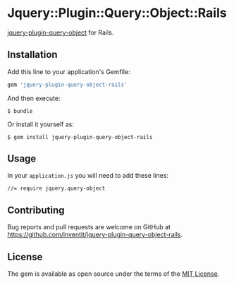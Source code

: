 # Jquery::Plugin::Query::Object::Rails

[jquery-plugin-query-object](https://github.com/alrusdi/jquery-plugin-query-object) for Rails.


## Installation

Add this line to your application's Gemfile:

```ruby
gem 'jquery-plugin-query-object-rails'
```

And then execute:

    $ bundle

Or install it yourself as:

    $ gem install jquery-plugin-query-object-rails

## Usage

In your `application.js` you will need to add these lines:

    //= require jquery.query-object

## Contributing

Bug reports and pull requests are welcome on GitHub at https://github.com/inventit/jquery-plugin-query-object-rails.

## License

The gem is available as open source under the terms of the [MIT License](https://opensource.org/licenses/MIT).
